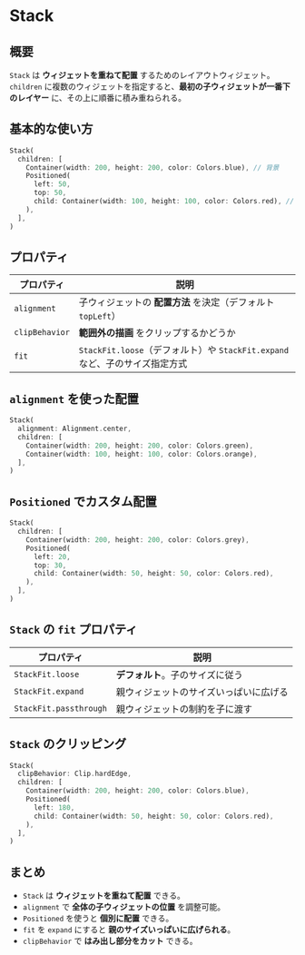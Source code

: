 # Stack

## 概要
`Stack` は **ウィジェットを重ねて配置** するためのレイアウトウィジェット。`children` に複数のウィジェットを指定すると、**最初の子ウィジェットが一番下のレイヤー** に、その上に順番に積み重ねられる。

## 基本的な使い方
```dart
Stack(
  children: [
    Container(width: 200, height: 200, color: Colors.blue), // 背景
    Positioned(
      left: 50,
      top: 50,
      child: Container(width: 100, height: 100, color: Colors.red), // 前面
    ),
  ],
)
```

## プロパティ
| プロパティ         | 説明 |
|-----------------|---------------------------|
| `alignment`    | 子ウィジェットの **配置方法** を決定（デフォルト `topLeft`） |
| `clipBehavior` | **範囲外の描画** をクリップするかどうか |
| `fit`         | `StackFit.loose`（デフォルト）や `StackFit.expand` など、子のサイズ指定方式 |

## `alignment` を使った配置
```dart
Stack(
  alignment: Alignment.center,
  children: [
    Container(width: 200, height: 200, color: Colors.green),
    Container(width: 100, height: 100, color: Colors.orange),
  ],
)
```

## `Positioned` でカスタム配置
```dart
Stack(
  children: [
    Container(width: 200, height: 200, color: Colors.grey),
    Positioned(
      left: 20,
      top: 30,
      child: Container(width: 50, height: 50, color: Colors.red),
    ),
  ],
)
```

## `Stack` の `fit` プロパティ
| プロパティ              | 説明 |
|----------------------|---------------------------|
| `StackFit.loose`    | **デフォルト**。子のサイズに従う |
| `StackFit.expand`   | 親ウィジェットのサイズいっぱいに広げる |
| `StackFit.passthrough` | 親ウィジェットの制約を子に渡す |

## `Stack` のクリッピング
```dart
Stack(
  clipBehavior: Clip.hardEdge,
  children: [
    Container(width: 200, height: 200, color: Colors.blue),
    Positioned(
      left: 180,
      child: Container(width: 50, height: 50, color: Colors.red),
    ),
  ],
)
```

## まとめ
- `Stack` は **ウィジェットを重ねて配置** できる。
- `alignment` で **全体の子ウィジェットの位置** を調整可能。
- `Positioned` を使うと **個別に配置** できる。
- `fit` を `expand` にすると **親のサイズいっぱいに広げられる**。
- `clipBehavior` で **はみ出し部分をカット** できる。

